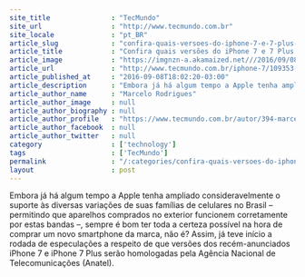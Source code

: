 ```yaml
---
site_title               : "TecMundo"
site_url                 : "http://www.tecmundo.com.br"
site_locale              : "pt_BR"
article_slug             : "confira-quais-versoes-do-iphone-7-e-7-plus-serao-homologadas-pela-anatel"
article_title            : "Confira quais versões do iPhone 7 e 7 Plus serão homologadas pela Anatel"
article_image            : "https://imgnzn-a.akamaized.net///2016/09/08/08175806544156-t1200x480.jpg"
article_url              : "http://www.tecmundo.com.br/iphone-7/109353-confira-versoes-iphone-7-7-plus-homologadas-anatel.htm"
article_published_at     : "2016-09-08T18:02:20-03:00"
article_description      : "Embora já há algum tempo a Apple tenha ampliado consideravelmente o suporte às diversas variações de suas famílias de celulares no Brasil – permitindo que aparelhos comprados no exterior funcionem corretamente por estas bandas –, sempre é bom ter toda a certeza possível na hora de comprar um novo smartphone da marca, não é? Assim, já teve início a rodada de especulações a respeito de que versões dos recém-anunciados iPhone 7 e iPhone 7 Plus serão homologadas pela Agência Nacional de Telecomunicações (Anatel)."
article_author_name      : "Marcelo Rodrigues"
article_author_image     : null
article_author_biography : null
article_author_profile   : "https://www.tecmundo.com.br/autor/394-marcelo-rodrigues/"
article_author_facebook  : null
article_author_twitter   : null
category                 : ['technology']
tags                     : ['TecMundo']
permalink                : "/:categories/confira-quais-versoes-do-iphone-7-e-7-plus-serao-homologadas-pela-anatel/"
layout                   : post
---
```


Embora já há algum tempo a Apple tenha ampliado consideravelmente o suporte às diversas variações de suas famílias de celulares no Brasil – permitindo que aparelhos comprados no exterior funcionem corretamente por estas bandas –, sempre é bom ter toda a certeza possível na hora de comprar um novo smartphone da marca, não é? Assim, já teve início a rodada de especulações a respeito de que versões dos recém-anunciados iPhone 7 e iPhone 7 Plus serão homologadas pela Agência Nacional de Telecomunicações (Anatel).
